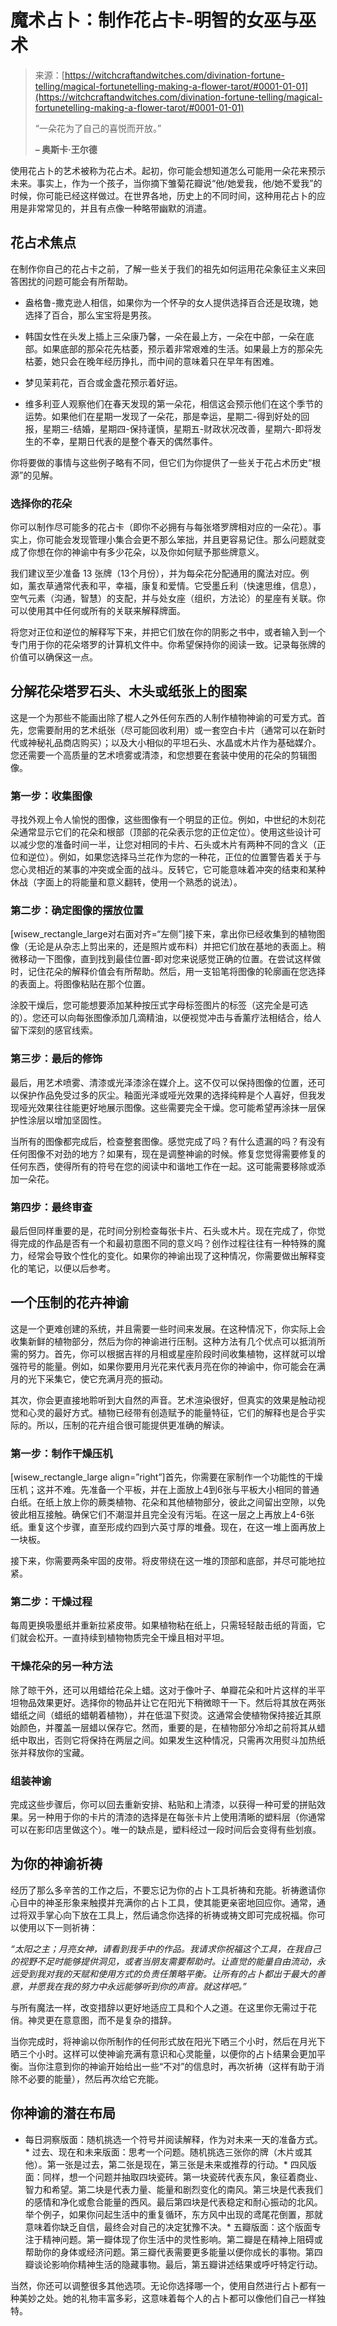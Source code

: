 <!--yml

类别：未分类

日期：2024-06-12 18:27:17

-->

# 魔术占卜：制作花占卡-明智的女巫与巫术

> 来源：[https://witchcraftandwitches.com/divination-fortune-telling/magical-fortunetelling-making-a-flower-tarot/#0001-01-01](https://witchcraftandwitches.com/divination-fortune-telling/magical-fortunetelling-making-a-flower-tarot/#0001-01-01)
> 
> “一朵花为了自己的喜悦而开放。”
> 
> **– 奥斯卡·王尔德**

使用花占卜的艺术被称为花占术。起初，你可能会想知道怎么可能用一朵花来预示未来。事实上，作为一个孩子，当你摘下雏菊花瓣说“他/她爱我，他/她不爱我”的时候，你可能已经这样做过。在世界各地，历史上的不同时间，这种用花占卜的应用是非常常见的，并且有点像一种略带幽默的消遣。

## 花占术焦点

在制作你自己的花占卡之前，了解一些关于我们的祖先如何运用花朵象征主义来回答困扰的问题可能会有所帮助。

+   盎格鲁-撒克逊人相信，如果你为一个怀孕的女人提供选择百合还是玫瑰，她选择了百合，那么宝宝将是男孩。

+   韩国女性在头发上插上三朵康乃馨，一朵在最上方，一朵在中部，一朵在底部。如果底部的那朵花先枯萎，预示着非常艰难的生活。如果最上方的那朵先枯萎，她只会在晚年经历挣扎，而中间的意味着只在早年有困难。

+   梦见茉莉花，百合或金盏花预示着好运。

+   维多利亚人观察他们在春天发现的第一朵花，相信这会预示他们在这个季节的运势。如果他们在星期一发现了一朵花，那是幸运，星期二-得到好处的回报，星期三-结婚，星期四-保持谨慎，星期五-财政状况改善，星期六-即将发生的不幸，星期日代表的是整个春天的偶然事件。

你将要做的事情与这些例子略有不同，但它们为你提供了一些关于花占术历史“根源”的见解。

### 选择你的花朵

你可以制作尽可能多的花占卡（即你不必拥有与每张塔罗牌相对应的一朵花）。事实上，你可能会发现管理小集合会更不那么笨拙，并且更容易记住。那么问题就变成了你想在你的神谕中有多少花朵，以及你如何赋予那些牌意义。

我们建议至少准备 13 张牌（13个月份），并为每朵花分配通用的魔法对应。例如，薰衣草通常代表和平，幸福，康复和爱情。它受墨丘利（快速思维，信息），空气元素（沟通，智慧）的支配，并与处女座（组织，方法论）的星座有关联。你可以使用其中任何或所有的关联来解释牌面。

将您对正位和逆位的解释写下来，并把它们放在你的阴影之书中，或者输入到一个专门用于你的花朵塔罗的计算机文件中。你希望保持你的阅读一致。记录每张牌的价值可以确保这一点。

## 分解花朵塔罗石头、木头或纸张上的图案

这是一个为那些不能画出除了棍人之外任何东西的人制作植物神谕的可爱方式。首先，您需要耐用的艺术纸张（尽可能回收利用）或一套空白卡片（通常可以在新时代或神秘礼品商店购买）；以及大小相似的平坦石头、水晶或木片作为基础媒介。您还需要一个高质量的艺术喷雾或清漆，和您想要在套装中使用的花朵的剪辑图像。

### 第一步：收集图像

寻找外观上令人愉悦的图像，这些图像有一个明显的正位。例如，中世纪的木刻花朵通常显示它们的花朵和根部（顶部的花朵表示您的正位定位）。使用这些设计可以减少您的准备时间一半，让您对相同的卡片、石头或木片有两种不同的含义（正位和逆位）。例如，如果您选择马兰花作为您的一种花，正位的位置警告着关于与您心灵相近的某事的冲突或全面的战斗。反转它，它可能意味着冲突的结束和某种休战（字面上的将能量和意义翻转，使用一个熟悉的说法）。

### 第二步：确定图像的摆放位置

[wisew_rectangle_large对右面对齐=“左侧”]接下来，拿出你已经收集到的植物图像（无论是从杂志上剪出来的，还是照片或布料）并把它们放在基地的表面上。稍微移动一下图像，直到找到最佳位置-即对您来说感觉正确的位置。在尝试这样做时，记住花朵的解释价值会有所帮助。然后，用一支铅笔将图像的轮廓画在您选择的表面上。将图像粘贴在那个位置。

涂胶干燥后，您可能想要添加某种按压式字母标签图片的标签（这完全是可选的）。您还可以向每张图像添加几滴精油，以便视觉冲击与香薰疗法相结合，给人留下深刻的感官线索。

### 第三步：最后的修饰

最后，用艺术喷雾、清漆或光泽漆涂在媒介上。这不仅可以保持图像的位置，还可以保护作品免受过多的灰尘。釉面光泽或哑光效果的选择纯粹是个人喜好，但我发现哑光效果往往能更好地展示图像。这些需要完全干燥。您可能希望再涂抹一层保护性涂层以增加坚固性。

当所有的图像都完成后，检查整套图像。感觉完成了吗？有什么遗漏的吗？有没有任何图像不对劲的地方？如果有，现在是调整神谕的时候。修复您觉得需要修复的任何东西，使得所有的符号在您的阅读中和谐地工作在一起。这可能需要移除或添加一朵花。

### 第四步：最终审查

最后但同样重要的是，花时间分别检查每张卡片、石头或木片。现在完成了，你觉得完成的作品是否有一个和最初意图不同的意义吗？创作过程往往有一种特殊的魔力，经常会导致个性化的变化。如果你的神谕出现了这种情况，你需要做出解释变化的笔记，以便以后参考。

## 一个压制的花卉神谕

这是一个更难创建的系统，并且需要一些时间来发展。在这种情况下，你实际上会收集新鲜的植物部分，然后为你的神谕进行压制。这种方法有几个优点可以抵消所需的努力。首先，你可以根据吉祥的月相或星座阶段时间收集植物，这样就可以增强符号的能量。例如，如果你要用月光花来代表月亮在你的神谕中，你可能会在满月的光下采集它，使它充满月亮的振动。

其次，你会更直接地聆听到大自然的声音。艺术渲染很好，但真实的效果是触动视觉和心灵的最好方式。植物已经带有创造赋予的能量特征，它们的解释也是合乎实际的。所以，压制的花卉组合很可能提供更准确的解读。

### 第一步：制作干燥压机

[wisew_rectangle_large align=”right”]首先，你需要在家制作一个功能性的干燥压机；这并不难。先准备一个平板，并在上面放上4到6张与平板大小相同的普通白纸。在纸上放上你的蕨类植物、花朵和其他植物部分，彼此之间留出空隙，以免彼此相互接触。确保它们不潮湿并且完全没有污垢。在这一层之上再放上4-6张纸。重复这个步骤，直至形成约四到六英寸厚的堆叠。现在，在这一堆上面再放上一块板。

接下来，你需要两条牢固的皮带。将皮带绕在这一堆的顶部和底部，并尽可能地拉紧。

### 第二步：干燥过程

每周更换吸墨纸并重新拉紧皮带。如果植物粘在纸上，只需轻轻敲击纸的背面，它们就会松开。一直持续到植物物质完全干燥且相对平坦。

### 干燥花朵的另一种方法

除了晾干外，还可以用蜡给花朵上蜡。这对于像叶子、单瓣花朵和叶片这样的半平坦物品效果更好。选择你的物品并让它在阳光下稍微晾干一下。然后将其放在两张蜡纸之间（蜡纸的蜡朝着植物），并在低温下熨烫。这通常会使植物保持接近其原始颜色，并覆盖一层蜡以保存它。然而，重要的是，在植物部分冷却之前将其从蜡纸中取出，否则它将保持在两层之间。如果发生这种情况，只需再次用熨斗加热纸张并释放你的宝藏。

### 组装神谕

完成这些步骤后，你可以回去重新安排、粘贴和上清漆，以获得一种可爱的拼贴效果。另一种用于你的卡片的清漆的选择是在每张卡片上使用清晰的塑料层（你通常可以在影印店里做这个）。唯一的缺点是，塑料经过一段时间后会变得有些划痕。

## 为你的神谕祈祷

经历了那么多辛苦的工作之后，不要忘记为你的占卜工具祈祷和充能。祈祷邀请你心目中的神圣形象来触摸并充满你的占卜工具，使其能更亲密地回应你。通常，通过将双手掌心向下放在工具上，然后诵念你选择的祈祷或祷文即可完成祝福。你可以使用以下一则祈祷：

*“太阳之主；月亮女神，请看到我手中的作品。我请求你祝福这个工具，在我自己的视野不足时能够提供洞见，或者当朋友需要帮助时。让直觉的能量自由流动，永远受到我对我的天赋和使用方式的负责任策略平衡。让所有的占卜都出于最大的善意，并愿我在我的努力中永远能够听到你的声音。就这样吧。”*

与所有魔法一样，改变措辞以更好地适应工具和个人之道。在这里你无需过于花俏。神灵更在意意图，而不是复杂的措辞。

当你完成时，将神谕以你所制作的任何形式放在阳光下晒三个小时，然后在月光下晒三个小时。这样可以使神谕充满有意识和心灵能量，以便你的占卜结果会更加平衡。当你注意到你的神谕开始给出一些“不对”的信息时，再次祈祷（这样有助于消除不必要的能量），然后再次给它充能。

## 你神谕的潜在布局

+   每日洞察版面：随机挑选一个符号并阅读解释，作为对未来一天的准备方式。*   过去、现在和未来版面：思考一个问题。随机挑选三张你的牌（木片或其他）。第一张是过去，第二张是现在，第三张是未来或推荐的行动。*   四风版面：同样，想一个问题并抽取四块瓷砖。第一块瓷砖代表东风，象征着商业、智力和希望。第二块是代表力量、能量和剧烈变化的南风。第三块是代表我们的感情和净化或愈合能量的西风。最后第四块是代表稳定和耐心振动的北风。举个例子，如果你问起生活中的重复循环，东方风中出现的鸢尾花倒置，那就意味着你缺乏自信，最终会对自己的决定犹豫不决。*   五瓣版面：这个版面专注于精神问题。第一瓣体现了你生活中的灵性影响。第二瓣是在精神上阻碍或帮助你的身体或经济问题。第三瓣代表需要更多能量以便你成长的事物。第四瓣谈论影响你精神生活的隐藏事物。最后，第五瓣讲述结果或呼吁特定行动。

当然，你还可以调整很多其他选项。无论你选择哪一个，使用自然进行占卜都有一种美妙之处。她的礼物丰富多彩，这意味着每个人的占卜都可以像他们自己一样独特。
